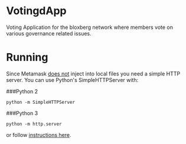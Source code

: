 # VotingdApp

Voting Application for the bloxberg network where members vote on various governance related issues.

# Running

Since Metamask [does not](https://ethereum.stackexchange.com/a/16133/22019) inject into local files you need a simple HTTP server. You can use Python's SimpleHTTPServer with:

###Python 2
```
python -m SimpleHTTPServer
```

###Python 3
```
python -m http.server
```


or follow [instructions here](https://developer.mozilla.org/en-US/docs/Learn/Common_questions/set_up_a_local_testing_server).


